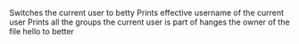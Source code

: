 Switches the current user to betty
Prints effective username of the current user
Prints all the groups the current user is part of
hanges the owner of the file hello to better
